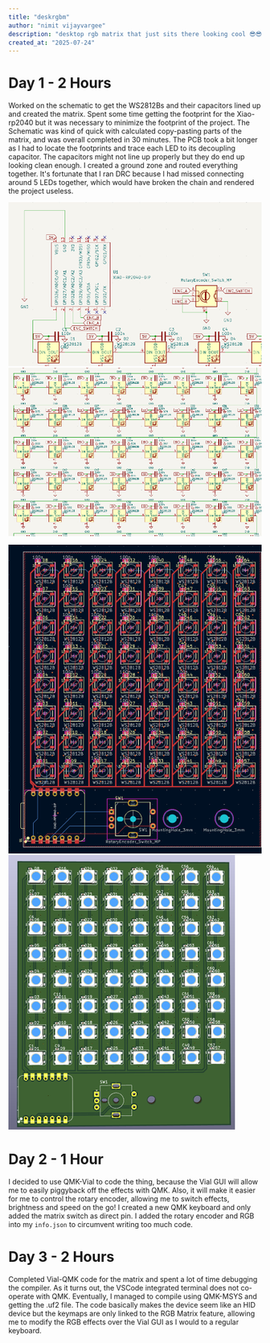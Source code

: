 ```yaml
---
title: "deskrgbm"
author: "nimit vijayvargee"
description: "desktop rgb matrix that just sits there looking cool 😎😎"
created_at: "2025-07-24"
---
```

# Day 1 - 2 Hours
Worked on the schematic to get the WS2812Bs and their capacitors lined up and created the matrix. Spent some time getting the footprint for the Xiao-rp2040 but it was necessary to minimize the footprint of the project. The Schematic was kind of quick with calculated copy-pasting parts of the matrix, and was overall completed in 30 minutes.
The PCB took a bit longer as I had to locate the footprints and trace each LED to its decoupling capacitor. The capacitors might not line up properly but they do end up looking clean enough. I created a ground zone and routed everything together. It's fortunate that I ran DRC because I had missed connecting around 5 LEDs together, which would have broken the chain and rendered the project useless.

![schem1](assets/schem1.png)
![schem2](assets/schem2.png)

![pcb1](assets/pcb1.png)
![pcb2](assets/pcb2.png)

# Day 2 - 1 Hour
I decided to use QMK-Vial to code the thing, because the Vial GUI will allow me to easily piggyback off the effects with QMK. Also, it will make it easier for me to control the rotary encoder, allowing me to switch effects, brightness and speed on the go!
I created a new QMK keyboard and only added the matrix switch as direct pin. I added the rotary encoder and RGB into my `info.json` to circumvent writing too much code.

# Day 3 - 2 Hours
Completed Vial-QMK code for the matrix and spent a lot of time debugging the compiler. As it turns out, the VSCode integrated terminal does not co-operate with QMK. Eventually, I managed to compile using QMK-MSYS and getting the .uf2 file. The code basically makes the device seem like an HID device but the keymaps are only linked to the RGB Matrix feature, allowing me to modify the RGB effects over the Vial GUI as I would to a regular keyboard.
